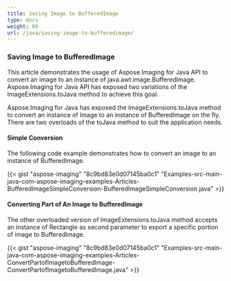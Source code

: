 ```yaml
---
title: Saving Image to BufferedImage
type: docs
weight: 60
url: /java/saving-image-to-bufferedimage/
---
```


### **Saving Image to BufferedImage**
This article demonstrates the usage of Aspose.Imaging for Java API to convert an image to an instance of java.awt.image.BufferedImage. Aspose.Imaging for Java API has exposed two variations of the ImageExtensions.toJava method to achieve this goal.

Aspose.Imaging for Java has exposed the ImageExtensions.toJava method to convert an instance of Image to an instance of BufferedImage on the fly. There are two overloads of the toJava method to suit the application needs.
#### **Simple Conversion**
The following code example demonstrates how to convert an image to an instance of BufferedImage.

{{< gist "aspose-imaging" "8c9bd83e0d07145ba0c1" "Examples-src-main-java-com-aspose-imaging-examples-Articles-BufferedImageSimpleConversion-BufferedImageSimpleConversion.java" >}}
#### **Converting Part of An Image to BufferedImage**
The other overloaded version of ImageExtensions.toJava method accepts an instance of Rectangle as second parameter to export a specific portion of image to BufferedImage.

{{< gist "aspose-imaging" "8c9bd83e0d07145ba0c1" "Examples-src-main-java-com-aspose-imaging-examples-Articles-ConvertPartofImagetoBufferedImage-ConvertPartofImagetoBufferedImage.java" >}}
